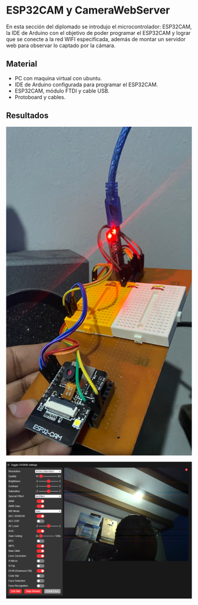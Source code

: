 # ESP32CAM y CameraWebServer

En esta sección del diplomado se introdujo el microcontrolador: ESP32CAM, la IDE de Arduino con el objetivo de poder programar el ESP32CAM y lograr que se conecte a la red WIFI especificada, además de montar un servidor web para observar lo captado por la cámara.  

## Material

- PC con maquina virtual con ubuntu.
- IDE de Arduino configurada para programar el ESP32CAM.
- ESP32CAM, módulo FTDI y cable USB.
- Protoboard y cables.

## Resultados
![ESP32CAM](https://github.com/angelumoca21/SamsungInnovationCampus/blob/main/CameraWebServer/imagenes/circuito.jpg)

![CameraWebServer](https://github.com/angelumoca21/SamsungInnovationCampus/blob/main/CameraWebServer/imagenes/cameraWebServer.png)